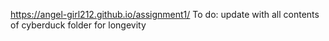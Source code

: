 https://angel-girl212.github.io/assignment1/
To do: update with all contents of cyberduck folder for longevity
